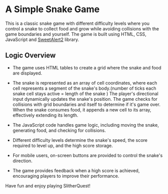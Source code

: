 # A Simple Snake Game

This is a classic snake game with different difficulty levels where you control a snake to collect food and grow while avoiding collisions with the game boundaries and yourself. The game is built using HTML, CSS, JavaScript and [SweetAlert2](https://sweetalert2.github.io/) library.


## Logic Overview

- The game uses HTML tables to create a grid where the snake and food are displayed.

- The snake is represented as an array of cell coordinates, where each cell represents a segment of the snake's body.(number of ticks each snake cell stays active = length of the snake ) The player's directional input dynamically updates the snake's position. The game checks for collisions with grid boundaries and itself to determine if it's game over. When the snake consumes food, it appends a new cell to its array, effectively extending its length. 

- The JavaScript code handles game logic, including moving the snake, generating food, and checking for collisions.

- Different difficulty levels determine the snake's speed, the score required to level up, and the high score storage.

- For mobile users, on-screen buttons are provided to control the snake's direction.

- The game provides feedback when a high score is achieved, encouraging players to improve their performance.

Have fun and enjoy playing SlitherQuest!